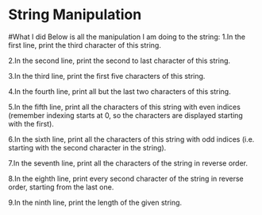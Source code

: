 # String Manipulation

#What I did
Below is all the manipulation I am doing to the string: 
1.In the first line, print the third character of this string.

2.In the second line, print the second to last character of this string.

3.In the third line, print the first five characters of this string.

4.In the fourth line, print all but the last two characters of this string.

5.In the fifth line, print all the characters of this string with even indices (remember indexing starts at 0, so the 
characters are displayed starting with the first).

6.In the sixth line, print all the characters of this string with odd indices (i.e. starting with the second character in the string).

7.In the seventh line, print all the characters of the string in reverse order.

8.In the eighth line, print every second character of the string in reverse order, starting from the last one.

9.In the ninth line, print the length of the given string.
